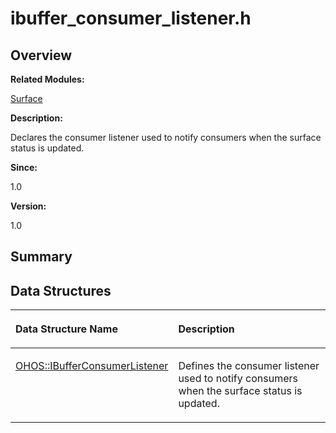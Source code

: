 # ibuffer\_consumer\_listener.h<a name="EN-US_TOPIC_0000001054879504"></a>

## **Overview**<a name="section493743510093525"></a>

**Related Modules:**

[Surface](surface.md)

**Description:**

Declares the consumer listener used to notify consumers when the surface status is updated. 

**Since:**

1.0

**Version:**

1.0

## **Summary**<a name="section982169770093525"></a>

## Data Structures<a name="nested-classes"></a>

<a name="table59822589093525"></a>
<table><thead align="left"><tr id="row1835436238093525"><th class="cellrowborder" valign="top" width="50%" id="mcps1.1.3.1.1"><p id="p2024579851093525"><a name="p2024579851093525"></a><a name="p2024579851093525"></a>Data Structure Name</p>
</th>
<th class="cellrowborder" valign="top" width="50%" id="mcps1.1.3.1.2"><p id="p1918143296093525"><a name="p1918143296093525"></a><a name="p1918143296093525"></a>Description</p>
</th>
</tr>
</thead>
<tbody><tr id="row2028329531093525"><td class="cellrowborder" valign="top" width="50%" headers="mcps1.1.3.1.1 "><p id="p798422475093525"><a name="p798422475093525"></a><a name="p798422475093525"></a><a href="ohos-ibufferconsumerlistener.md">OHOS::IBufferConsumerListener</a></p>
</td>
<td class="cellrowborder" valign="top" width="50%" headers="mcps1.1.3.1.2 "><p id="p1471159912093525"><a name="p1471159912093525"></a><a name="p1471159912093525"></a>Defines the consumer listener used to notify consumers when the surface status is updated. </p>
</td>
</tr>
</tbody>
</table>

